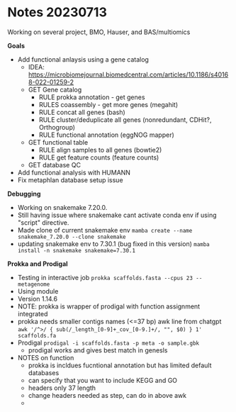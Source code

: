 # Notes 20230713

Working on several project, BMO, Hauser, and BAS/multiomics

**Goals**
- Add functional anlaysis using a gene catalog
    - IDEA: https://microbiomejournal.biomedcentral.com/articles/10.1186/s40168-022-01259-2
    - GET Gene catalog
        - RULE prokka annotation - get genes
        - RULES coassembly - get more genes (megahit)
        - RULE concat all genes (bash)
        - RULE cluster/deduplicate all genes (nonredundant, CDHit?, Orthogroup)
        - RULE functional annotation (eggNOG mapper)
    - GET functional table
        - RULE align samples to all genes (bowtie2)
        - RULE get feature counts (feature counts)
    - GET database QC
- Add functional analysis with HUMANN
- Fix metaphlan database setup issue

**Debugging**
- Working on snakemake 7.20.0. 
- Still having issue where snakemake cant activate conda env if using "script" directive. 
- Made clone of current snakemake env `mamba create --name snakemake_7.20.0 --clone snakemake`
- updating snakemake env to 7.30.1 (bug fixed in this version) `mamba install -n snakemake snakemake=7.30.1`

**Prokka and Prodigal**
- Testing in interactive job `prokka scaffolds.fasta --cpus 23 --metagenome`
- Using module
- Version 1.14.6
- NOTE: prokka is wrapper of prodigal with function assignment integrated
- prokka needs smaller contigs names (<=37 bp) 
    awk line from chatgpt `awk '/^>/ { sub(/_length_[0-9]+_cov_[0-9.]+/, "", $0) } 1' scaffolds.fa`
- Prodigal `prodigal -i scaffolds.fasta -p meta -o sample.gbk`
    - prodigal works and gives best match in genesls
- NOTES on function
    - prokka is incldues fucntional annotation but has limited default databases
    - can specify that you want to include KEGG and GO 
    - headers only 37 length
    - change headers needed as step, can do in above awk
    - 